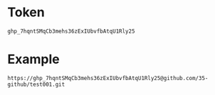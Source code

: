 # Token

```
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
```
# Example
```
https://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@github.com/35-github/test001.git
```
